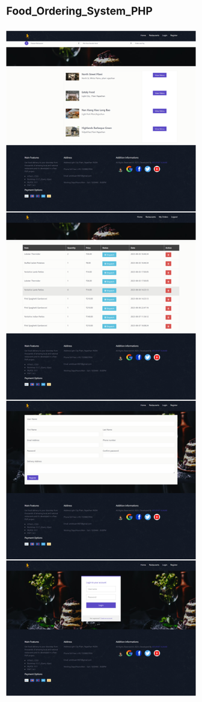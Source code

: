 # Food_Ordering_System_PHP

 <img src="https://github.com/Ankitkumargh/Food_Ordering_System_PHP/blob/main/Home%20--%20Online%20Food%20Ordering%20System.png" alt="">
<img src="https://github.com/Ankitkumargh/Food_Ordering_System_PHP/blob/main/Restaurants%20-%20food_ordering%20System.png" alt="">
<img src="https://github.com/Ankitkumargh/Food_Ordering_System_PHP/blob/main/My%20Orders%20-%20food%20Ordering%20System.png" alt="">
<img src="https://github.com/Ankitkumargh/Food_Ordering_System_PHP/blob/main/Registration%20-%20food_ordering_system.png" alt="">
<img src="https://github.com/Ankitkumargh/Food_Ordering_System_PHP/blob/main/Login%20--food_ordering_system.png" alt="">
<img src="" alt="">
